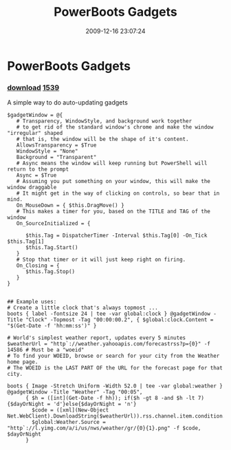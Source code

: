 ﻿---
pid:            1538
parent:         0
children:       1539
poster:         Joel Bennett
title:          PowerBoots Gadgets
date:           2009-12-16 23:07:24
description:    A simple way to do auto-updating gadgets
format:         posh
---

# PowerBoots Gadgets

### [download](1538.ps1)  [1539](1539.md)

A simple way to do auto-updating gadgets

```posh
$gadgetWindow = @{
   # Transparency, WindowStyle, and background work together 
   # to get rid of the standard window's chrome and make the window "irregular" shaped
   # that is, the window will be the shape of it's content.
   AllowsTransparency = $True
   WindowStyle = "None"
   Background = "Transparent"
   # Async means the window will keep running but PowerShell will return to the prompt
   Async = $True
   # Assuming you put something on your window, this will make the window draggable
   # It might get in the way of clicking on controls, so bear that in mind.
   On_MouseDown = { $this.DragMove() }
   # This makes a timer for you, based on the TITLE and TAG of the window
   On_SourceInitialized = { 

      $this.Tag = DispatcherTimer -Interval $this.Tag[0] -On_Tick $this.Tag[1]
      $this.Tag.Start()
   }
   # Stop that timer or it will just keep right on firing.
   On_Closing = {
      $this.Tag.Stop()
   }
}


## Example uses:
# Create a little clock that's always topmost ...
boots { label -fontsize 24 | tee -var global:clock } @gadgetWindow -Title "Clock" -Topmost -Tag "00:00:00.2", { $global:clock.Content = "$(Get-Date -f 'hh:mm:ss')" } 

# World's simplest weather report, updates every 5 minutes
$weatherUrl = "http`://weather.yahooapis.com/forecastrss?p={0}" -f 14586 # Must be a "woeid"
# To find your WOEID, browse or search for your city from the Weather home page. 
# The WOEID is the LAST PART OF the URL for the forecast page for that city. 

boots { Image -Stretch Uniform -Width 52.0 | tee -var global:weather } @gadgetWindow -Title "Weather" -Tag "00:05", 
      { $h = ([int](Get-Date -f hh)); if($h -gt 8 -and $h -lt 7){$dayOrNight = 'd'}else{$dayOrNight = 'n'}
        $code = ([xml](New-Object Net.WebClient).DownloadString($weatherUrl)).rss.channel.item.condition.code
        $global:Weather.Source = "http`://l.yimg.com/a/i/us/nws/weather/gr/{0}{1}.png" -f $code, $dayOrNight
      } 
```
